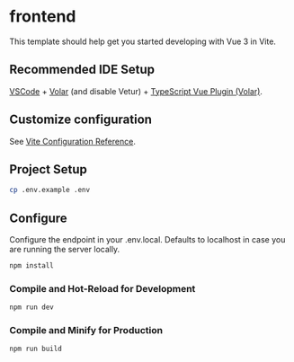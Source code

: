 # frontend

This template should help get you started developing with Vue 3 in Vite.

## Recommended IDE Setup

[VSCode](https://code.visualstudio.com/) + [Volar](https://marketplace.visualstudio.com/items?itemName=johnsoncodehk.volar) (and disable Vetur) + [TypeScript Vue Plugin (Volar)](https://marketplace.visualstudio.com/items?itemName=johnsoncodehk.vscode-typescript-vue-plugin).

## Customize configuration

See [Vite Configuration Reference](https://vitejs.dev/config/).

## Project Setup

```sh
cp .env.example .env
```

## Configure
Configure the endpoint in your .env.local. Defaults to localhost in case you are running the server locally. 

```sh
npm install
```

### Compile and Hot-Reload for Development

```sh
npm run dev
```

### Compile and Minify for Production

```sh
npm run build
```
